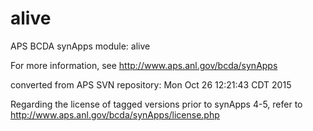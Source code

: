 # alive
APS BCDA synApps module: alive

For more information, see
   http://www.aps.anl.gov/bcda/synApps

converted from APS SVN repository: Mon Oct 26 12:21:43 CDT 2015

Regarding the license of tagged versions prior to synApps 4-5,
refer to http://www.aps.anl.gov/bcda/synApps/license.php
